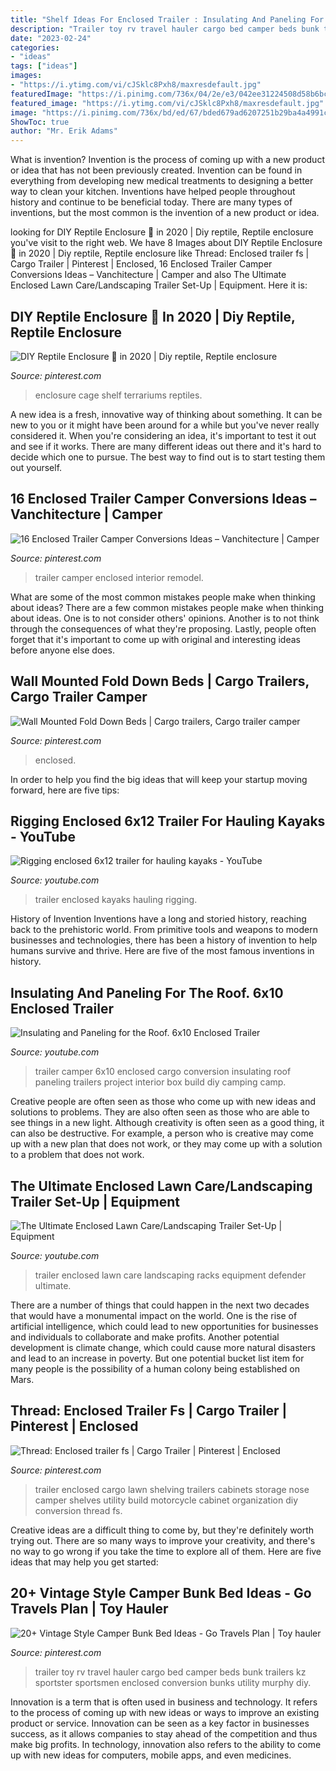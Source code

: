 ```yaml
---
title: "Shelf Ideas For Enclosed Trailer : Insulating And Paneling For The Roof. 6x10 Enclosed Trailer"
description: "Trailer toy rv travel hauler cargo bed camper beds bunk trailers kz sportster sportsmen enclosed conversion bunks utility murphy diy"
date: "2023-02-24"
categories:
- "ideas"
tags: ["ideas"]
images:
- "https://i.ytimg.com/vi/cJSklc8Pxh8/maxresdefault.jpg"
featuredImage: "https://i.pinimg.com/736x/04/2e/e3/042ee31224508d58b6bc4d150b9c393e.jpg"
featured_image: "https://i.ytimg.com/vi/cJSklc8Pxh8/maxresdefault.jpg"
image: "https://i.pinimg.com/736x/bd/ed/67/bded679ad6207251b29ba4a4991c6370.jpg"
ShowToc: true
author: "Mr. Erik Adams"
---
```



What is invention?
Invention is the process of coming up with a new product or idea that has not been previously created. Invention can be found in everything from developing new medical treatments to designing a better way to clean your kitchen. Inventions have helped people throughout history and continue to be beneficial today. There are many types of inventions, but the most common is the invention of a new product or idea.

	

		
looking for DIY Reptile Enclosure 🐍 in 2020 | Diy reptile, Reptile enclosure you've visit to the right web. We have 8 Images about DIY Reptile Enclosure 🐍 in 2020 | Diy reptile, Reptile enclosure like Thread: Enclosed trailer fs | Cargo Trailer | Pinterest | Enclosed, 16 Enclosed Trailer Camper Conversions Ideas – Vanchitecture | Camper and also The Ultimate Enclosed Lawn Care/Landscaping Trailer Set-Up | Equipment. Here it is:
		
    
## DIY Reptile Enclosure 🐍 In 2020 | Diy Reptile, Reptile Enclosure

<img loading=lazy src="https://i.pinimg.com/736x/59/7f/58/597f5896ac07208da1d4ded28a346d22.jpg" onerror="this.onerror=null;this.src='https://tse4.mm.bing.net/th?id=OIP.2HUkhctFPMTY2lLTK8RZSgHaJk&amp;pid=15.1';" alt="DIY Reptile Enclosure 🐍 in 2020 | Diy reptile, Reptile enclosure">

_Source: pinterest.com_

>enclosure cage shelf terrariums reptiles. 

	

A new idea is a fresh, innovative way of thinking about something. It can be new to you or it might have been around for a while but you've never really considered it. When you're considering an idea, it's important to test it out and see if it works. There are many different ideas out there and it's hard to decide which one to pursue. The best way to find out is to start testing them out yourself.

    
## 16 Enclosed Trailer Camper Conversions Ideas – Vanchitecture | Camper

<img loading=lazy src="https://i.pinimg.com/736x/f1/1b/e9/f11be9deaf1a4d2f755bc17a409394c2.jpg" onerror="this.onerror=null;this.src='https://tse2.mm.bing.net/th?id=OIP.ZIqMBVbxgXmflKRKbDq-ywHaLV&amp;pid=15.1';" alt="16 Enclosed Trailer Camper Conversions Ideas – Vanchitecture | Camper">

_Source: pinterest.com_

>trailer camper enclosed interior remodel. 

	

What are some of the most common mistakes people make when thinking about ideas?
There are a few common mistakes people make when thinking about ideas. One is to not consider others' opinions. Another is to not think through the consequences of what they're proposing. Lastly, people often forget that it's important to come up with original and interesting ideas before anyone else does.

    
## Wall Mounted Fold Down Beds | Cargo Trailers, Cargo Trailer Camper

<img loading=lazy src="https://i.pinimg.com/736x/04/2e/e3/042ee31224508d58b6bc4d150b9c393e.jpg" onerror="this.onerror=null;this.src='https://tse3.mm.bing.net/th?id=OIP.HDBmz4oBCANsf7a-hBOIkQHaHa&amp;pid=15.1';" alt="Wall Mounted Fold Down Beds | Cargo trailers, Cargo trailer camper">

_Source: pinterest.com_

>enclosed. 

	

In order to help you find the big ideas that will keep your startup moving forward, here are five tips: 

    
## Rigging Enclosed 6x12 Trailer For Hauling Kayaks - YouTube

<img loading=lazy src="https://i.ytimg.com/vi/6Q8IVSy6Mws/maxresdefault.jpg" onerror="this.onerror=null;this.src='https://tse4.mm.bing.net/th?id=OIP.8-kApEP8g4CGbSJ-eXSbqgHaEK&amp;pid=15.1';" alt="Rigging enclosed 6x12 trailer for hauling kayaks - YouTube">

_Source: youtube.com_

>trailer enclosed kayaks hauling rigging. 

	

History of Invention
Inventions have a long and storied history, reaching back to the prehistoric world. From primitive tools and weapons to modern businesses and technologies, there has been a history of invention to help humans survive and thrive. Here are five of the most famous inventions in history.

    
## Insulating And Paneling For The Roof. 6x10 Enclosed Trailer

<img loading=lazy src="https://i.ytimg.com/vi/cJSklc8Pxh8/maxresdefault.jpg" onerror="this.onerror=null;this.src='https://tse3.mm.bing.net/th?id=OIP.gEyO1wTGE18BDRpWMJCe_QHaEK&amp;pid=15.1';" alt="Insulating and Paneling for the Roof. 6x10 Enclosed Trailer">

_Source: youtube.com_

>trailer camper 6x10 enclosed cargo conversion insulating roof paneling trailers project interior box build diy camping camp. 

	

Creative people are often seen as those who come up with new ideas and solutions to problems. They are also often seen as those who are able to see things in a new light. Although creativity is often seen as a good thing, it can also be destructive. For example, a person who is creative may come up with a new plan that does not work, or they may come up with a solution to a problem that does not work.

    
## The Ultimate Enclosed Lawn Care/Landscaping Trailer Set-Up | Equipment

<img loading=lazy src="https://i.ytimg.com/vi/aPR0KFm_K6s/maxresdefault.jpg" onerror="this.onerror=null;this.src='https://tse1.mm.bing.net/th?id=OIP.A1UbOThFEPP000BXBSl9IwHaEK&amp;pid=15.1';" alt="The Ultimate Enclosed Lawn Care/Landscaping Trailer Set-Up | Equipment">

_Source: youtube.com_

>trailer enclosed lawn care landscaping racks equipment defender ultimate. 

	

There are a number of things that could happen in the next two decades that would have a monumental impact on the world. One is the rise of artificial intelligence, which could lead to new opportunities for businesses and individuals to collaborate and make profits. Another potential development is climate change, which could cause more natural disasters and lead to an increase in poverty. But one potential bucket list item for many people is the possibility of a human colony being established on Mars.

    
## Thread: Enclosed Trailer Fs | Cargo Trailer | Pinterest | Enclosed

<img loading=lazy src="https://i.pinimg.com/736x/a3/3e/20/a33e200cae6ce6c6a544ec87cba0f775--lawn-trailer-camper-trailer.jpg" onerror="this.onerror=null;this.src='https://tse3.mm.bing.net/th?id=OIP.TlYqKpFfL67IAoOEMwt2uQHaFh&amp;pid=15.1';" alt="Thread: Enclosed trailer fs | Cargo Trailer | Pinterest | Enclosed">

_Source: pinterest.com_

>trailer enclosed cargo lawn shelving trailers cabinets storage nose camper shelves utility build motorcycle cabinet organization diy conversion thread fs. 

	

Creative ideas are a difficult thing to come by, but they're definitely worth trying out. There are so many ways to improve your creativity, and there's no way to go wrong if you take the time to explore all of them. Here are five ideas that may help you get started: 

    
## 20+ Vintage Style Camper Bunk Bed Ideas - Go Travels Plan | Toy Hauler

<img loading=lazy src="https://i.pinimg.com/736x/bd/ed/67/bded679ad6207251b29ba4a4991c6370.jpg" onerror="this.onerror=null;this.src='https://tse2.mm.bing.net/th?id=OIP.Gu_YjxCdeSQppkYGpXfFHAHaGU&amp;pid=15.1';" alt="20+ Vintage Style Camper Bunk Bed Ideas - Go Travels Plan | Toy hauler">

_Source: pinterest.com_

>trailer toy rv travel hauler cargo bed camper beds bunk trailers kz sportster sportsmen enclosed conversion bunks utility murphy diy. 

	

Innovation is a term that is often used in business and technology. It refers to the process of coming up with new ideas or ways to improve an existing product or service. Innovation can be seen as a key factor in businesses success, as it allows companies to stay ahead of the competition and thus make big profits. In technology, innovation also refers to the ability to come up with new ideas for computers, mobile apps, and even medicines.

